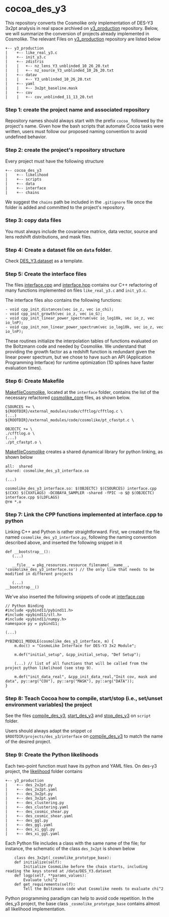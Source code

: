 # cocoa_des_y3

This repository converts the Cosmolike only implementation of DES-Y3 3x2pt analysis in real space archived on [y3_production](https://github.com/CosmoLike/y3_production) repository. Below, we will summarize the conversion of projects already implemented in Cosmolike. The relevant Files on [y3_production](https://github.com/CosmoLike/y3_production) repository are listed below

    +-- y3_production
    |    +-- like_real_y3.c
    |    +-- init_y3.c
    |    +-- zdistris
    |    |   +-- nz_lens_Y3_unblinded_10_26_20.txt
    |    |   +-- nz_source_Y3_unblinded_10_26_20.txt
    |    +-- datav
    |    |   +-- Y3_unblinded_10_26_20.txt
    |    +-- yaml
    |    |   +-- 3x2pt_baseline.mask
    |    +-- cov
    |    |   +-- cov_unblinded_11_13_20.txt
    
### Step 1: create the project name and associated repository
  Repository names should always start with the prefix `cocoa_` followed by the project's name. Given how the bash scripts that automate Cocoa tasks were written, users must follow our proposed naming convention to avoid undefined behavior.

### Step 2: create the project's repository structure

Every project must have the following structure

    +-- cocoa_des_y3
    |    +-- likelihood
    |    +-- scripts
    |    +-- data
    |    +-- interface
    |    +-- chains

We suggest the `chains` path be included in the `.gitignore` file once the folder is added and committed to the project's repository.

### Step 3: copy data files

You must always include the covariance matrice, data vector, source and lens redshift distributions, and mask files. 

### Step 4: Create a dataset file on `data` folder.

Check [DES_Y3.dataset](https://github.com/CosmoLike/cocoa_des_y3/blob/main/data/DES_Y3.dataset) as a template. 

### Step 5: Create the interface files

The files [interface.cpp](https://github.com/CosmoLike/cocoa_des_y3/blob/main/interface/interface.cpp) and [interface.hpp](https://github.com/CosmoLike/cocoa_des_y3/blob/main/interface/interface.hpp) contains our C++ refactoring of many functions implemented on files `like_real_y3.c` and `init_y3.c`.
    
The interface files also contains the following functions:

    - void cpp_init_distances(vec io_z, vec io_chi);
    - void cpp_init_growth(vec io_z, vec io_G);
    - void cpp_init_linear_power_spectrum(vec io_log10k, vec io_z, vec io_lnP);
    - void cpp_init_non_linear_power_spectrum(vec io_log10k, vec io_z, vec io_lnP);

These routines initialize the interpolation tables of functions evaluated on the Boltzmann code and needed by Cosmolike. We understand that providing the growth factor as a redshift function is redundant given the linear power spectrum, but we chose to have such an API (Application Programming Interface) for runtime optimization (1D splines have faster evaluation times).

### Step 6: Create Makefile

[MakefileCosmolike](https://github.com/CosmoLike/cocoa_des_y3/blob/main/interface/MakefileCosmolike), located at the `interface` folder, contains the list of the necessary refactored [cosmolike_core](https://github.com/CosmoLike/cosmolike_core) files, as shown below.

    CSOURCES += \
	${ROOTDIR}/external_modules/code/cfftlog/cfftlog.c \
	(...)
	${ROOTDIR}/external_modules/code/cosmolike/pt_cfastpt.c \

    OBJECTC += \
	./cfftlog.o \
	(...)
	./pt_cfastpt.o \

[MakefileCosmolike](https://github.com/CosmoLike/cocoa_des_y3/blob/main/interface/MakefileCosmolike) creates a shared dynamical library for python linking, as shown below

	all:  shared
	shared: cosmolike_des_y3_interface.so
	
	(...)
	
	cosmolike_des_y3_interface.so: $(OBJECTC) $(CSOURCES) interface.cpp
	$(CXX) $(CXXFLAGS) -DCOBAYA_SAMPLER -shared -fPIC -o $@ $(OBJECTC) interface.cpp $(LDFLAGS)
	@rm *.o

### Step 7: Link the CPP functions implemented at interface.cpp to python
	
Linking C++ and Python is rather straightforward. First, we created the file named `cosmolike_des_y3_interface.py`, following the naming convention described above, and inserted the following snippet in it

	def __bootstrap__():
	   (...)
	   
	   __file__ = pkg_resources.resource_filename(__name__, 'cosmolike_des_y3_interface.so') // the only line that needs to be modified in different projects
	   
	   (...)
	__bootstrap__()

We've also inserted the following snippets of code at [interface.cpp](https://github.com/CosmoLike/cocoa_des_y3/blob/main/interface/interface.cpp)
	
	// Python Binding
	#include <pybind11/pybind11.h>
	#include <pybind11/stl.h>
	#include <pybind11/numpy.h>
	namespace py = pybind11;
	
	(...)
	
	PYBIND11_MODULE(cosmolike_des_y3_interface, m) {
	    m.doc() = "CosmoLike Interface for DES-Y3 3x2 Module";

	    m.def("initial_setup", &cpp_initial_setup, "Def Setup");
	    
	    (...) // list of all functions that will be called from the project python likelihood (see step 9).
	    
	    m.def("init_data_real", &cpp_init_data_real,"Init cov, mask and data", py::arg("COV"), py::arg("MASK"), py::arg("DATA"));
	}

### Step 8: Teach Cocoa how to compile, start/stop (i.e., set/unset environment variables) the project

See the files [compile_des_y3](https://github.com/CosmoLike/cocoa_des_y3/blob/main/scripts/compile_des_y3), [start_des_y3](https://github.com/CosmoLike/cocoa_des_y3/blob/main/scripts/start_des_y3) and [stop_des_y3](https://github.com/CosmoLike/cocoa_des_y3/blob/main/scripts/stop_des_y3) on `script` folder. 

Users should always adapt the snippet `cd $ROOTDIR/projects/des_y3/interface` on [compile_des_y3](https://github.com/CosmoLike/cocoa_des_y3/blob/main/scripts/compile_des_y3) to match the name of the desired project.

### Step 9: Create the Python likelihoods

Each two-point function must have its python and YAML files. On des-y3 project, the [likelihood](https://github.com/CosmoLike/cocoa_des_y3/tree/main/likelihood) folder contains

    +-- y3_production
    |    +-- des_2x2pt.py
    |    +-- des_2x2pt.yaml
    |    +-- des_3x2pt.py
    |    +-- des_3x2pt.yaml
    |    +-- des_clustering.py
    |    +-- des_clustering.yaml
    |    +-- des_cosmic_shear.py
    |    +-- des_cosmic_shear.yaml
    |    +-- des_ggl.py
    |    +-- des_ggl.yaml
    |    +-- des_xi_ggl.py
    |    +-- des_xi_ggl.yaml
    
Each Python file includes a class with the same name of the file; for instance, the schematic of the class `des_3x2pt` is shown below

	    class des_3x2pt(_cosmolike_prototype_base):
		def initialize(self):
			Initialize CosmoLike before the chain starts, including reading the keys stored at /data/DES_Y3.dataset
		def logp(self, **params_values):
			Evaluate \chi^2 
		def get_requirements(self):
			Tell the Boltzmann code what Cosmolike needs to evaluate chi^2
		
Python programming paradigm can help to avoid code repetition. In the des_y3 project, the base class `_cosmolike_prototype_base` contains almost all likelihood implementation.
